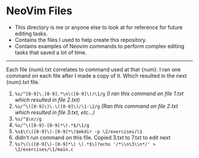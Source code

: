 <!-- markdownlint-disable-file MD013 -->
<!-- markdownlint-disable-file MD014 -->

# NeoVim Files

- This directory is me or anyone else to look at for reference for future editing tasks.
- Contains the files I used to help create this repository.
- Contains examples of Neovim commands to perform complex editing tasks that saved a lot of time.

---

Each file {num}.txt correlates to command used at that {num}. I ran one command on each file after I made a copy of it. Which resulted in the next {num}.txt file.

1. `%s/^[0-9]\.[0-9].*\n\([0-9]\)/\1/g` *(I ran this command on file 1.txt which resulted in file 2.txt)*
2. `%s/^\([0-9]\)\.\([0-9]\)/\1-\2/g` *(Ran this command on file 2.txt which resulted in file 3.txt, etc...)*
3. `%s/^$\n//g`
4. `%s/^\([0-9]-[0-9]*\).*$/\1/g`
5. `%s$\(\([0-9]\)-[0-9]*\)$mkdir -p \2/exercises/\1`
6. didn't run command on this file. Copied 3.txt to 7.txt to edit next
7. `%s?\(\([0-9]\)-[0-9]*\) \(.*$\)?echo '/*\\n\3\\n*/' > \2/exercises/\1/main.c`
